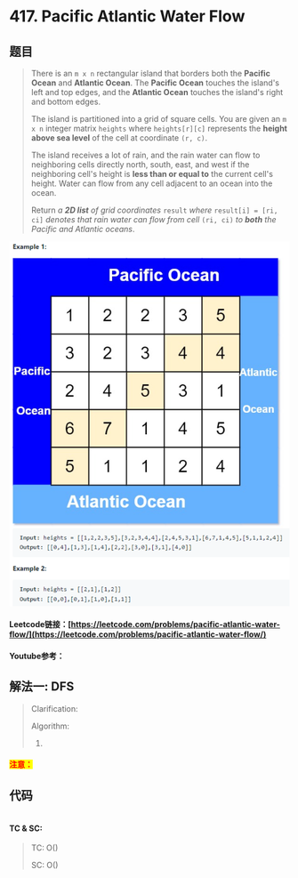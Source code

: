# 417. Pacific Atlantic Water Flow

## 题目

> There is an `m x n` rectangular island that borders both the **Pacific Ocean** and **Atlantic Ocean**. The **Pacific Ocean** touches the island's left and top edges, and the **Atlantic Ocean** touches the island's right and bottom edges.
>
> The island is partitioned into a grid of square cells. You are given an `m x n` integer matrix `heights` where `heights[r][c]` represents the **height above sea level** of the cell at coordinate `(r, c)`.
>
> The island receives a lot of rain, and the rain water can flow to neighboring cells directly north, south, east, and west if the neighboring cell's height is **less than or equal to** the current cell's height. Water can flow from any cell adjacent to an ocean into the ocean.
>
> Return _a **2D list** of grid coordinates_ `result` _where_ `result[i] = [ri, ci]` _denotes that rain water can flow from cell_ `(ri, ci)` _to **both** the Pacific and Atlantic oceans_.

![](<.gitbook/assets/image (85).png>)

#### Leetcode链接：[https://leetcode.com/problems/pacific-atlantic-water-flow/](https://leetcode.com/problems/pacific-atlantic-water-flow/)

#### Youtube参考：

## 解法一: DFS

> Clarification:&#x20;
>
> Algorithm:&#x20;
>
> 1.

#### <mark style="color:red;">注意：</mark>

## 代码

```java
```

#### TC & SC:&#x20;

> TC: O()
>
> SC: O()
